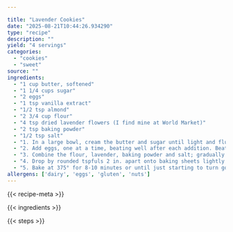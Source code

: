 ```yaml
---

title: "Lavender Cookies"
date: "2025-08-21T10:44:26.934290"
type: "recipe"
description: ""
yield: "4 servings"
categories:
  - "cookies"
  - "sweet"
source: ""
ingredients:
  - "1 cup butter, softened"
  - "1 1/4 cups sugar"
  - "2 eggs"
  - "1 tsp vanilla extract"
  - "1/2 tsp almond"
  - "2 3/4 cup flour"
  - "4 tsp dried lavender flowers (I find mine at World Market)"
  - "2 tsp baking powder"
  - "1/2 tsp salt"
  - "1. In a large bowl, cream the butter and sugar until light and fluffy."
  - "2. Add eggs, one at a time, beating well after each addition. Beat in extracts."
  - "3. Combine the flour, lavender, baking powder and salt; gradually add to creamed mixture and mix well."
  - "4. Drop by rounded tspfuls 2 in. apart onto baking sheets lightly coated with cooking spray or covered in parchment paper."
  - "5. Bake at 375° for 8-10 minutes or until just starting to turn golden brown on bottoms. Cool for 2 minutes before removing to wire racks. Store in an airtight container. Yield: about 3 dozen."
allergens: ['dairy', 'eggs', 'gluten', 'nuts']
---
```


{{< recipe-meta >}}

{{< ingredients >}}

{{< steps >}}
